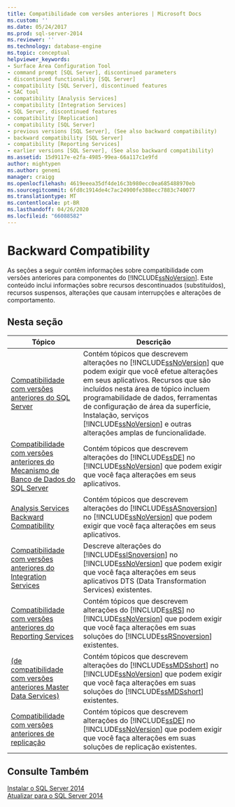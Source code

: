 ```yaml
---
title: Compatibilidade com versões anteriores | Microsoft Docs
ms.custom: ''
ms.date: 05/24/2017
ms.prod: sql-server-2014
ms.reviewer: ''
ms.technology: database-engine
ms.topic: conceptual
helpviewer_keywords:
- Surface Area Configuration Tool
- command prompt [SQL Server], discontinued parameters
- discontinued functionality [SQL Server]
- compatibility [SQL Server], discontinued features
- SAC tool
- compatibility [Analysis Services]
- compatibility [Integration Services]
- SQL Server, discontinued features
- compatibility [Replication]
- compatibility [SQL Server]
- previous versions [SQL Server], (See also backward compatibility)
- backward compatibility [SQL Server]
- compatibility [Reporting Services]
- earlier versions [SQL Server], (See also backward compatibility)
ms.assetid: 15d9117e-e2fa-4985-99ea-66a117c1e9fd
author: mightypen
ms.author: genemi
manager: craigg
ms.openlocfilehash: 4619eeea35df4de16c3b980ecc0ea685488970eb
ms.sourcegitcommit: 6fd8c1914de4c7ac24900fe388ecc7883c740077
ms.translationtype: MT
ms.contentlocale: pt-BR
ms.lasthandoff: 04/26/2020
ms.locfileid: "66088582"
---
```

# <a name="backward-compatibility"></a>Backward Compatibility
  As seções a seguir contêm informações sobre compatibilidade com versões anteriores para componentes do [!INCLUDE[ssNoVersion](../includes/ssnoversion-md.md)]. Este conteúdo inclui informações sobre recursos descontinuados (substituídos), recursos suspensos, alterações que causam interrupções e alterações de comportamento.  
  
## <a name="in-this-section"></a>Nesta seção  
  
|Tópico|Descrição|  
|-----------|-----------------|  
|[Compatibilidade com versões anteriores do SQL Server](../../2014/getting-started/sql-server-backward-compatibility.md)|Contém tópicos que descrevem alterações no [!INCLUDE[ssNoVersion](../includes/ssnoversion-md.md)] que podem exigir que você efetue alterações em seus aplicativos. Recursos que são incluídos nesta área de tópico incluem programabilidade de dados, ferramentas de configuração de área da superfície, Instalação, serviços [!INCLUDE[ssNoVersion](../includes/ssnoversion-md.md)] e outras alterações amplas de funcionalidade.|  
|[Compatibilidade com versões anteriores do Mecanismo de Banco de Dados do SQL Server](../database-engine/sql-server-database-engine-backward-compatibility.md)|Contém tópicos que descrevem alterações do [!INCLUDE[ssDE](../includes/ssde-md.md)] no [!INCLUDE[ssNoVersion](../includes/ssnoversion-md.md)] que podem exigir que você faça alterações em seus aplicativos.|  
|[Analysis Services Backward Compatibility](../../2014/analysis-services/analysis-services-backward-compatibility.md)|Contém tópicos que descrevem alterações do [!INCLUDE[ssASnoversion](../includes/ssasnoversion-md.md)] no [!INCLUDE[ssNoVersion](../includes/ssnoversion-md.md)] que podem exigir que você faça alterações em seus aplicativos.|  
|[Compatibilidade com versões anteriores do Integration Services](../integration-services/integration-services-backward-compatibility.md)|Descreve alterações do [!INCLUDE[ssISnoversion](../includes/ssisnoversion-md.md)] no [!INCLUDE[ssNoVersion](../includes/ssnoversion-md.md)] que podem exigir que você faça alterações em seus aplicativos DTS (Data Transformation Services) existentes.|  
|[Compatibilidade com versões anteriores do Reporting Services](../reporting-services/reporting-services-backward-compatibility.md)|Contém tópicos que descrevem alterações do [!INCLUDE[ssRS](../includes/ssrs.md)] no [!INCLUDE[ssNoVersion](../includes/ssnoversion-md.md)] que podem exigir que você faça alterações em suas soluções do [!INCLUDE[ssRSnoversion](../includes/ssrsnoversion-md.md)] existentes.|  
|[&#40;de compatibilidade com versões anteriores Master Data Services&#41;](../master-data-services/backward-compatibility-master-data-services.md)|Contém tópicos que descrevem alterações do [!INCLUDE[ssMDSshort](../includes/ssmdsshort-md.md)] no [!INCLUDE[ssNoVersion](../includes/ssnoversion-md.md)] que podem exigir que você faça alterações em suas soluções do [!INCLUDE[ssMDSshort](../includes/ssmdsshort-md.md)] existentes.|  
|[Compatibilidade com versões anteriores de replicação](../../2014/relational-databases/replication/replication-backward-compatibility.md)|Contém tópicos que descrevem alterações do [!INCLUDE[ssDE](../includes/ssde-md.md)] no [!INCLUDE[ssNoVersion](../includes/ssnoversion-md.md)] que podem exigir que você faça alterações em suas soluções de replicação existentes.|  
  
## <a name="see-also"></a>Consulte Também  
 [Instalar o SQL Server 2014](../database-engine/install-windows/install-sql-server.md)   
 [Atualizar para o SQL Server 2014](../database-engine/install-windows/upgrade-sql-server.md)  
  
  
